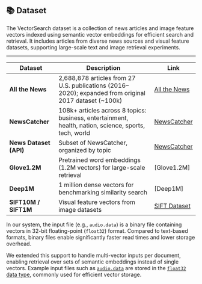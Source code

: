 ## 📚 Dataset

The VectorSearch dataset is a collection of news articles and image feature vectors indexed using semantic vector embeddings for efficient search and retrieval. It includes articles from diverse news sources and visual feature datasets, supporting large-scale text and image retrieval experiments.

---

| **Dataset**                   | **Description**                                                                                         | **Link**                                                                                  |
|------------------------------|---------------------------------------------------------------------------------------------------------|-------------------------------------------------------------------------------------------|
| **All the News**             | 2,688,878 articles from 27 U.S. publications (2016–2020); expanded from original 2017 dataset (~100k)   | [All the News](https://components.one/datasets/all-the-news-2-news-articles-dataset)     |
| **NewsCatcher**              | 108k+ articles across 8 topics: business, entertainment, health, nation, science, sports, tech, world   | [NewsCatcher](https://www.newscatcherapi.com/)                                           |
| **News Dataset (API)**       | Subset of NewsCatcher, organized by topic                                                              | [NewsCatcher](https://www.newscatcherapi.com/)                                           |
| **Glove1.2M**                | Pretrained word embeddings (1.2M vectors) for large-scale retrieval                                     | [Glove1.2M]                |
| **Deep1M**                   | 1 million dense vectors for benchmarking similarity search                                              | [Deep1M]                         |
| **SIFT10M / SIFT1M**         | Visual feature vectors from image datasets                                                              | [SIFT Dataset](http://corpus-texmex.irisa.fr/)                                           |
               

In our system, the input file (e.g., `audio.data`) is a binary file containing vectors in 32-bit floating-point (`float32`) format. Compared to text-based formats, binary files enable significantly faster read times and lower storage overhead.

We extended this support to handle multi-vector inputs per document, enabling retrieval over sets of semantic embeddings instead of single vectors. Example input files such as [`audio.data`](https://github.com/RSIA-LIESMARS-WHU/LSHBOX-sample-data) are stored in the [`float32` data type](https://github.com/RSIA-LIESMARS-WHU/LSHBOX?tab=readme-ov-file), commonly used for efficient vector storage.

